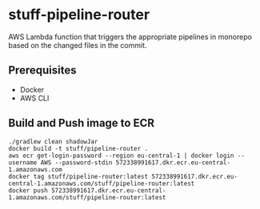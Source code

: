# stuff-pipeline-router
AWS Lambda function that triggers the appropriate pipelines in monorepo based on the changed files in the commit.

## Prerequisites
- Docker
- AWS CLI

## Build and Push image to ECR
```shell
./gradlew clean shadowJar
docker build -t stuff/pipeline-router .
aws ecr get-login-password --region eu-central-1 | docker login --username AWS --password-stdin 572338991617.dkr.ecr.eu-central-1.amazonaws.com
docker tag stuff/pipeline-router:latest 572338991617.dkr.ecr.eu-central-1.amazonaws.com/stuff/pipeline-router:latest
docker push 572338991617.dkr.ecr.eu-central-1.amazonaws.com/stuff/pipeline-router:latest
```
